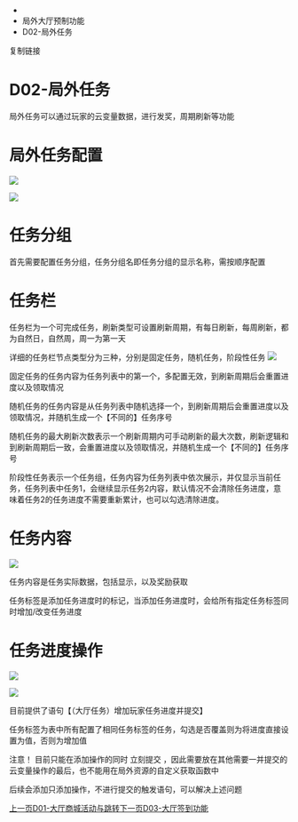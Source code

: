   * [](/)
  * 局外大厅预制功能
  * D02-局外任务

复制链接

# D02-局外任务

局外任务可以通过玩家的云变量数据，进行发奖，周期刷新等功能

# 局外任务配置

![](https://doc.sce.xd.com/assets/images/1-113048e6f140dd1a3fb0b1ed8ac2340e.png)

![](https://doc.sce.xd.com/assets/images/2-0194b4b6ffd2727093db132786782726.png)

# 任务分组

首先需要配置任务分组，任务分组名即任务分组的显示名称，需按顺序配置

# 任务栏

任务栏为一个可完成任务，刷新类型可设置刷新周期，有每日刷新，每周刷新，都为自然日，自然周，周一为第一天

详细的任务栏节点类型分为三种，分别是固定任务，随机任务，阶段性任务
![](https://doc.sce.xd.com/assets/images/3-5f248cb00aa3ede6bd10bcd8f872c47e.png)

固定任务的任务内容为任务列表中的第一个，多配置无效，到刷新周期后会重置进度以及领取情况

随机任务的任务内容是从任务列表中随机选择一个，到刷新周期后会重置进度以及领取情况，并随机生成一个【不同的】任务序号

随机任务的最大刷新次数表示一个刷新周期内可手动刷新的最大次数，刷新逻辑和到刷新周期后一致，会重置进度以及领取情况，并随机生成一个【不同的】任务序号

阶段性任务表示一个任务组，任务内容为任务列表中依次展示，并仅显示当前任务，任务列表中任务1，会继续显示任务2内容，默认情况不会清除任务进度，意味着任务2的任务进度不需要重新累计，也可以勾选清除进度。

# 任务内容

![](https://doc.sce.xd.com/assets/images/4-9dc4a9a0feab40e08c20a80841d4de48.png)

任务内容是任务实际数据，包括显示，以及奖励获取

任务标签是添加任务进度时的标记，当添加任务进度时，会给所有指定任务标签同时增加/改变任务进度

# 任务进度操作

![](https://doc.sce.xd.com/assets/images/6-c75aaa54967852a04b08e597af0f0f86.png)

![](https://doc.sce.xd.com/assets/images/5-b39160654ccf817cedcbfa9ae735864e.png)

目前提供了语句【（大厅任务）增加玩家任务进度并提交】

任务标签为表中所有配置了相同任务标签的任务，勾选是否覆盖则为将进度直接设置为值，否则为增加值

注意！ 目前只能在添加操作的同时 立刻提交 ，因此需要放在其他需要一并提交的云变量操作的最后，也不能用在局外资源的自定义获取函数中

后续会添加只添加操作，不进行提交的触发语句，可以解决上述问题

[上一页D01-大厅商城活动与跳转](/Manual/Homepage/HomepageStoreNotifiaction)[下一页D03-大厅签到功能](/Manual/Homepage/HomepageCheckIn)



